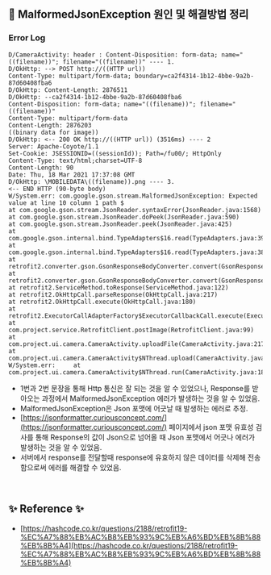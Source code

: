 ## 📌 MalformedJsonException 원인 및 해결방법 정리

### Error Log
```
D/CameraActivity: header : Content-Disposition: form-data; name="((filename))"; filename="((filename))" ---- 1.
D/OkHttp: --> POST http://((HTTP url))
Content-Type: multipart/form-data; boundary=ca2f4314-1b12-4bbe-9a2b-87d60408fba6
D/OkHttp: Content-Length: 2876511
D/OkHttp: --ca2f4314-1b12-4bbe-9a2b-87d60408fba6
Content-Disposition: form-data; name="((filename))"; filename="((filename))"
Content-Type: multipart/form-data
Content-Length: 2876203
((binary data for image))
D/OkHttp: <-- 200 OK http://((HTTP url)) (3516ms) ---- 2
Server: Apache-Coyote/1.1
Set-Cookie: JSESSIONID=((sessionId)); Path=/fu00/; HttpOnly
Content-Type: text/html;charset=UTF-8
Content-Length: 90
Date: Thu, 18 Mar 2021 17:37:08 GMT
D/OkHttp: \MOBILEDATA\((filename)).png ---- 3.
<-- END HTTP (90-byte body)
W/System.err: com.google.gson.stream.MalformedJsonException: Expected value at line 10 column 1 path $
at com.google.gson.stream.JsonReader.syntaxError(JsonReader.java:1568)
at com.google.gson.stream.JsonReader.doPeek(JsonReader.java:590)
at com.google.gson.stream.JsonReader.peek(JsonReader.java:425)
at com.google.gson.internal.bind.TypeAdapters$16.read(TypeAdapters.java:392)
at com.google.gson.internal.bind.TypeAdapters$16.read(TypeAdapters.java:389)
at retrofit2.converter.gson.GsonResponseBodyConverter.convert(GsonResponseBodyConverter.java:39)
at retrofit2.converter.gson.GsonResponseBodyConverter.convert(GsonResponseBodyConverter.java:27)
at retrofit2.ServiceMethod.toResponse(ServiceMethod.java:122)
at retrofit2.OkHttpCall.parseResponse(OkHttpCall.java:217)
at retrofit2.OkHttpCall.execute(OkHttpCall.java:180)
at retrofit2.ExecutorCallAdapterFactory$ExecutorCallbackCall.execute(ExecutorCallAdapterFactory.java:91)
at com.project.service.RetrofitClient.postImage(RetrofitClient.java:99)
at com.project.ui.camera.CameraActivity.uploadFile(CameraActivity.java:217)
at com.project.ui.camera.CameraActivity$NThread.upload(CameraActivity.java:202)
W/System.err:     at com.project.ui.camera.CameraActivity$NThread.run(CameraActivity.java:186)
```

- 1번과 2번 문장을 통해 Http 통신은 잘 되는 것을 알 수 있었으나, Response를 받아오는 과정에서 MalformedJsonException 에러가 발생하는 것을 알 수 있었음.
- MalformedJsonException은 Json 포맷에 어긋날 때 발생하는 에러로 추정.
- [https://jsonformatter.curiousconcept.com/](https://jsonformatter.curiousconcept.com/) 페이지에서 json 포맷 유효성 검사를 통해 Response의 값이 Json으로 넘어올 때 Json 포맷에서 어긋나 에러가 발생하는 것을 알 수 있었음.
- 서버에서 response를 전달할때 response에 유효하지 않은 데이터를 삭제해 전송함으로써 에러를 해결할 수 있었음.

<br>

## ✨ Reference ✨

- [https://hashcode.co.kr/questions/2188/retrofit19-%EC%A7%88%EB%AC%B8%EB%93%9C%EB%A6%BD%EB%8B%88%EB%8B%A4](https://hashcode.co.kr/questions/2188/retrofit19-%EC%A7%88%EB%AC%B8%EB%93%9C%EB%A6%BD%EB%8B%88%EB%8B%A4)